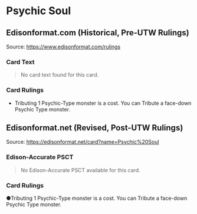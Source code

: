 # Psychic Soul

## Edisonformat.com (Historical, Pre-UTW Rulings)

Source: https://www.edisonformat.com/rulings

### Card Text

> No card text found for this card.

### Card Rulings

*   Tributing 1 Psychic-Type monster is a cost. You can Tribute a face-down Psychic Type monster.

## Edisonformat.net (Revised, Post-UTW Rulings)

Source: https://edisonformat.net/card?name=Psychic%20Soul

### Edison-Accurate PSCT

> No Edison-Accurate PSCT available for this card.

### Card Rulings

●Tributing 1 Psychic-Type monster is a cost. You can Tribute a face-down Psychic Type monster.
            